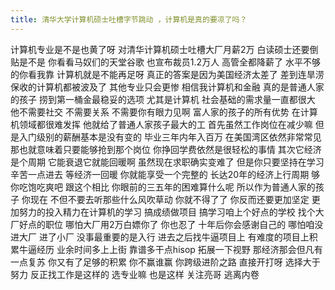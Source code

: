```yaml
---
title: 清华大学计算机硕士吐槽字节跳动 ，计算机是真的要凉了吗？
---
```

计算机专业是不是也黄了呀
对清华计算机硕士吐槽大厂月薪2万
白读硕士还要倒贴是不是
你看看马奴们的天堂谷歌
也宣布裁员1.2万人
高管全都降薪了
水平不够的你看我靠
计算机就是不能再足呀
真正的答案是因为美国经济太差了
差到连旱涝保收的计算机都被波及了
其他专业只会更惨
相信我计算机和金融
真的是普通人家的孩子
捞到第一桶金最稳妥的选项
尤其是计算机
社会基础的需求量一直都很大
他不需要社交
不需要关系
不需要你有眼力见啊
富人家的孩子的所有优势
在计算机领域都很难发挥
他就给了普通人家孩子最大的工
首先虽然工作岗位在减少嘛
但是入门级别的薪酬基本是没有变的
毕业三年内年入百万
在美国湾区依然非常常见
那也就意味着只要能够抢到那个岗位
你挣回学费依然是很轻松的事情
其次它经济是个周期
它能衰退它就能回暖啊
虽然现在求职确实变难了
但是你只要坚持在学习
辛苦一点进去
等经济一回暖
你就能享受一个完整的
长达20年的经济上行周期
够你吃饱吃爽吧
跟这个相比
你眼前的三五年的困难算什么呢
所以作为普通人家的孩子
你现在
不但不要去听那些什么风吹草动
你就不得了了
你反而还要更加坚定
更加努力的投入精力在计算机的学习
搞成绩做项目
搞学习咱上个好点的学校
找个大厂好点的职位
哪怕大厂用2万白嫖你了
你也忍了
十年后你会感谢自己的
哪怕咱没进大厂
进了小厂
没事最重要的是入行
进去之后找牛逼项目上
有难度的项目上积累牛逼经历
业余时间多上上街
靠谱多干点hisop
拓展一下视野
那经济那会但凡有一点复苏
你又有了足够的积累
你不赢谁赢
你跨级进阶之路
直接开打呀
选择大于努力
反正找工作是这样的
选专业嘛
也是这样
关注亮哥
逃离内卷
